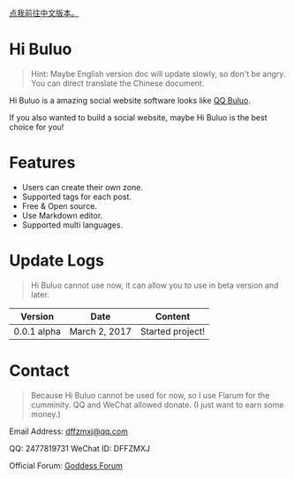 [点我前往中文版本。](readme.md)

# Hi Buluo #

> Hint: Maybe English version doc will update slowly, so don't be angry. You can direct translate the Chinese document.

Hi Buluo is a amazing social website software looks like [QQ Buluo](http://buluo.qq.com).

If you also wanted to build a social website, maybe Hi Buluo is the best choice for you!

# Features #

* Users can create their own zone.
* Supported tags for each post.
* Free & Open source.
* Use Markdown editor.
* Supported multi languages.

# Update Logs #

> Hi Buluo cannot use now, it can allow you to use in beta version and later.

Version | Date | Content
:---: | :---: | :---:
0.0.1 alpha | March 2, 2017 | Started project!

# Contact #

> Because Hi Buluo cannot be used for now, so I use Flarum for the cumminity. QQ and WeChat allowed donate. (I just want to earn some money.)

Email Address: [dffzmxj@qq.com](mailto:dffzmxj@qq.com)

QQ: 2477819731  WeChat ID: DFFZMXJ

Official Forum: [Goddess Forum](http://forum.dffzmxj.tk)
